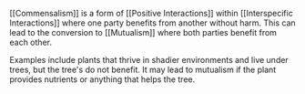 [[Commensalism]] is a form of [[Positive Interactions]] within [[Interspecific Interactions]] where one party benefits from another without harm. This can lead to the conversion to [[Mutualism]] where both parties benefit from each other.

Examples include plants that thrive in shadier environments and live under trees, but the tree's do not benefit. It may lead to mutualism if the plant provides nutrients or anything that helps the tree.